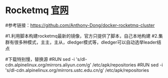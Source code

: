 # Rocketmq [官网](https://rocketmq.apache.org/zh/docs)

#参考链接：https://github.com/Anthony-Dong/docker-rocketmq-cluster

#1.利用脚本构建rocketmq最新的镜像，官方只提供了脚本，自己本地构建
#2.集群有很多种模式，主主，主从，dledger模式等，dledger可以自动选举leader结点

#下载特别慢，替换源
#RUN sed -i 's/dl-cdn.alpinelinux.org/mirrors.aliyun.com/g' /etc/apk/repositories
#RUN sed -i 's/dl-cdn.alpinelinux.org/mirrors.ustc.edu.cn/g' /etc/apk/repositories